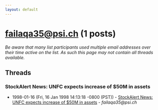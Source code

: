 ```yaml
---
layout: default
---
```


# failaqa35@psi.ch (1 posts)

_Be aware that many list participants used multiple email addresses over their time active on the list. As such this page may not contain all threads available._

## Threads

### StockAlert News: UNFC expects increase of $50M in assets
+ 1998-01-16 (Fri, 16 Jan 1998 14:13:18 -0800 (PST)) - [StockAlert News: UNFC expects increase of $50M in assets](/archive/1998/01/4a2bc383388450c39cdf8cb55fb4083902e817d3c6c0c2fcf2b26975bbada477) - _failaqa35@psi.ch_


